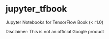 # jupyter_tfbook

Jupyter Notebooks for TensorFlow Book (< r1.0) 

Disclaimer: This is not an official Google product
